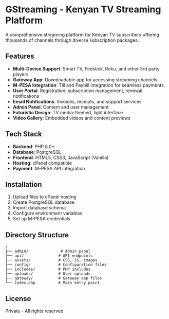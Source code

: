 # GStreaming - Kenyan TV Streaming Platform

A comprehensive streaming platform for Kenyan TV subscribers offering thousands of channels through diverse subscription packages.

## Features

- **Multi-Device Support**: Smart TV, Firestick, Roku, and other 3rd party players
- **Gateway App**: Downloadable app for accessing streaming channels
- **M-PESA Integration**: Till and Paybill integration for seamless payments
- **User Portal**: Registration, subscription management, renewal notifications
- **Email Notifications**: Invoices, receipts, and support services
- **Admin Panel**: Content and user management
- **Futuristic Design**: TV media-themed, light interface
- **Video Gallery**: Embedded videos and content previews

## Tech Stack

- **Backend**: PHP 8.0+
- **Database**: PostgreSQL
- **Frontend**: HTML5, CSS3, JavaScript (Vanilla)
- **Hosting**: cPanel compatible
- **Payment**: M-PESA API integration

## Installation

1. Upload files to cPanel hosting
2. Create PostgreSQL database
3. Import database schema
4. Configure environment variables
5. Set up M-PESA credentials

## Directory Structure

```
/
├── admin/              # Admin panel
├── api/               # API endpoints
├── assets/            # CSS, JS, images
├── config/            # Configuration files
├── includes/          # PHP includes
├── uploads/           # User uploads
├── gateway/           # Gateway app files
└── index.php          # Main entry point
```

## License

Private - All rights reserved
